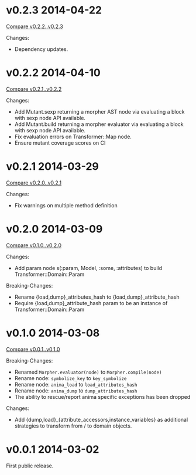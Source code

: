 # v0.2.3 2014-04-22

[Compare v0.2.2..v0.2.3](https://github.com/mbj/morpher/compare/v0.2.2...v0.2.3)

Changes:

* Dependency updates.

# v0.2.2 2014-04-10

[Compare v0.2.1..v0.2.2](https://github.com/mbj/morpher/compare/v0.2.1...v0.2.2)

Changes: 

* Add Mutant.sexp returning a morpher AST node via evaluating a block with sexp node API available.
* Add Mutant.build returning a morpher evaluator via evaluating a block with sexp node API available.
* Fix evaluation errors on Transformer::Map node.
* Ensure mutant coverage scores on CI

# v0.2.1 2014-03-29

[Compare v0.2.0..v0.2.1](https://github.com/mbj/morpher/compare/v0.2.0...v0.2.1)

Changes: 

* Fix warnings on multiple method definition

# v0.2.0 2014-03-09

[Compare v0.1.0..v0.2.0](https://github.com/mbj/morpher/compare/v0.1.0...v0.2.0)

Changes:

* Add param node s(:param, Model, :some, :attributes) to build Transformer::Domain::Param

Breaking-Changes:

* Rename {load,dump}_attributes_hash to {load,dump}_attribute_hash
* Require {load,dump}_attribute_hash param to be an instance of Transformer::Domain::Param

# v0.1.0 2014-03-08

[Compare v0.0.1..v0.1.0](https://github.com/mbj/morpher/compare/v0.0.1...v0.1.0)

Breaking-Changes:

* Renamed `Morpher.evaluator(node)` to `Morpher.compile(node)`
* Rename node: `symbolize_key` to `key_symbolize`
* Rename node: `anima_load` to `load_attributes_hash`
* Rename node: `anima_dump` to `dump_attributes_hash`
* The ability to rescue/report anima specific exceptions has been dropped

Changes:

* Add {dump,load}_{attribute_accessors,instance_variables} as additional strategies to
  transform from / to domain objects.

# v0.0.1 2014-03-02

First public release.
